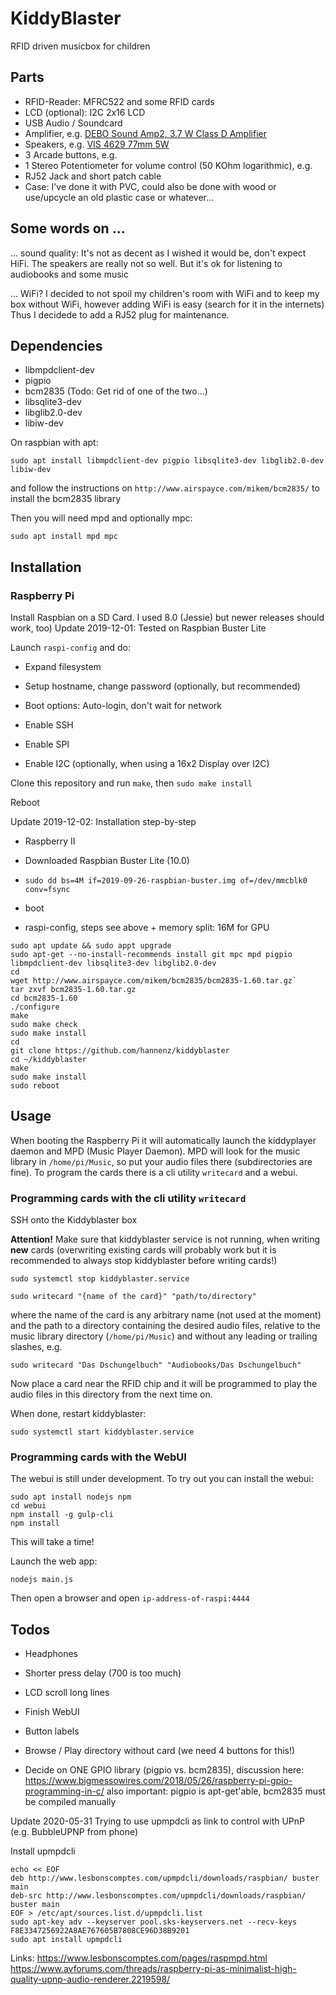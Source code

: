 # KiddyBlaster

RFID driven musicbox for children

## Parts

- RFID-Reader: MFRC522 and some RFID cards
- LCD (optional): I2C 2x16 LCD 
- USB Audio / Soundcard
- Amplifier, e.g. [DEBO Sound Amp2, 3.7 W Class D Amplifier](https://www.reichelt.de/entwicklerboards-audioverstaerker-stereo-3-7-w-klasse-d-max-debo-sound-amp2-p235507.html?)
- Speakers, e.g. [VIS 4629 77mm 5W](https://www.reichelt.de/lautsprecher-breitband-77-mm-5-w-vis-4629-p248312.html?)
- 3 Arcade buttons, e.g. [](https://www.reichelt.de/drucktaster-4a-250vac-1x-ein-21-16mm-sw-mar-5000-0104-p108204.html?)
- 1 Stereo Potentiometer for volume control (50 KOhm logarithmic), e.g. [](https://www.reichelt.de/drehpotentiometer-stereo-50-kohm-logarithmisch-6-mm-rk14k12b-log50k-p73862.html?)
- RJ52 Jack and short patch cable
- Case: I've done it with PVC, could also be done with wood or use/upcycle an old plastic case or whatever...




## Some words on ...

... sound quality: It's not as decent as I wished it would be, don't expect
HiFi. The speakers are really not so well. But it's ok for listening to
audiobooks and some music

... WiFi?  I decided to not spoil my children's room with WiFi and to keep my
box without WiFi, however adding WiFi is easy (search for it in the internets)
Thus I decidede to add a RJ52 plug for maintenance.


## Dependencies

- libmpdclient-dev
- pigpio
- bcm2835 (Todo: Get rid of one of the two...)
- libsqlite3-dev
- libglib2.0-dev
- libiw-dev

On raspbian with apt:

```
sudo apt install libmpdclient-dev pigpio libsqlite3-dev libglib2.0-dev libiw-dev
```

and follow the instructions on `http://www.airspayce.com/mikem/bcm2835/` to install the bcm2835 library

Then you will need mpd and optionally mpc:

```
sudo apt install mpd mpc
```

## Installation

### Raspberry Pi

Install Raspbian on a SD Card. I used 8.0 (Jessie) but newer releases should work, too)
Update 2019-12-01: Tested on Raspbian Buster Lite

Launch `raspi-config` and do:

- Expand filesystem

- Setup hostname, change password (optionally, but recommended)

- Boot options: Auto-login, don't wait for network

- Enable SSH

- Enable SPI

- Enable I2C (optionally, when using a 16x2 Display over I2C)


Clone this repository and run `make`, then `sudo make install`

Reboot


Update 2019-12-02: Installation step-by-step

- Raspberry II

- Downloaded Raspbian Buster Lite (10.0)

- `sudo dd bs=4M if=2019-09-26-raspbian-buster.img of=/dev/mmcblk0 conv=fsync`

- boot

- raspi-config, steps see above + memory split: 16M for GPU

```
sudo apt update && sudo appt upgrade
sudo apt-get --no-install-recommends install git mpc mpd pigpio libmpdclient-dev libsqlite3-dev libglib2.0-dev
cd
wget http://www.airspayce.com/mikem/bcm2835/bcm2835-1.60.tar.gz`
tar zxvf bcm2835-1.60.tar.gz
cd bcm2835-1.60
./configure
make
sudo make check
sudo make install
cd
git clone https://github.com/hannenz/kiddyblaster
cd ~/kiddyblaster
make
sudo make install
sudo reboot
```



## Usage

When booting the Raspberry Pi it will automatically launch the kiddyplayer daemon and MPD (Music Player Daemon).
MPD will look for the music library in `/home/pi/Music`, so put your audio files there (subdirectories are fine).
To program the cards there is a cli utility `writecard` and a webui.

### Programming cards with the cli utility `writecard`


SSH onto the Kiddyblaster box


__Attention!__ Make sure that kiddyblaster service is not running,
when writing __new__ cards (overwriting existing cards will probably
work but it is recommended to always stop kiddyblaster before writing
cards!)

```
sudo systemctl stop kiddyblaster.service
```

```
sudo writecard "{name of the card}" "path/to/directory"
```


where the name of the card is any arbitrary name (not used at the moment) and
the path to a directory containing the desired audio files, relative to the
music library directory (`/home/pi/Music`) and without any leading or trailing
slashes, e.g.

```
sudo writecard "Das Dschungelbuch" "Audiobooks/Das Dschungelbuch"
```

Now place a card near the RFID chip and it will be programmed to play the audio files in this directory from the next time on.

When done, restart kiddyblaster:

```
sudo systemctl start kiddyblaster.service
```


### Programming cards with the WebUI

The webui is still under development. To try out you can install the webui:

```
sudo apt install nodejs npm
cd webui
npm install -g gulp-cli
npm install
```
This will take a time!

Launch the web app:
```
nodejs main.js
```

Then open a browser and open `ip-address-of-raspi:4444` 


## Todos

- Headphones
- Shorter press delay (700 is too much)
- LCD scroll long lines
- Finish  WebUI
- Button labels
- Browse / Play directory without card (we need 4 buttons for this!)

- Decide on ONE GPIO library (pigpio vs. bcm2835), discussion here: https://www.bigmessowires.com/2018/05/26/raspberry-pi-gpio-programming-in-c/
    also important: pigpio is apt-get'able, bcm2835 must be compiled manually
	
Update 2020-05-31
Trying to use upmpdcli as link to control with UPnP (e.g. BubbleUPNP
from phone)

Install upmpdcli

```
echo << EOF
deb http://www.lesbonscomptes.com/upmpdcli/downloads/raspbian/ buster main
deb-src http://www.lesbonscomptes.com/upmpdcli/downloads/raspbian/ buster main
EOF > /etc/apt/sources.list.d/upmpdcli.list
sudo apt-key adv --keyserver pool.sks-keyservers.net --recv-keys F8E3347256922A8AE767605B7808CE96D38B9201
sudo apt install upmpdcli
```

Links:
https://www.lesbonscomptes.com/pages/raspmpd.html
https://www.avforums.com/threads/raspberry-pi-as-minimalist-high-quality-upnp-audio-renderer.2219598/

